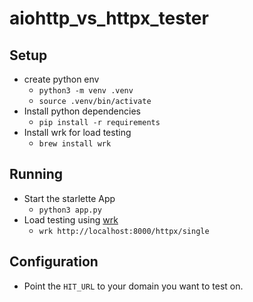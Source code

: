 # aiohttp_vs_httpx_tester

## Setup
- create python env
  - `python3 -m venv .venv`
  - `source .venv/bin/activate`
- Install python dependencies
  - `pip install -r requirements`
- Install wrk for load testing
  - `brew install wrk`

## Running
  - Start the starlette App
    - `python3 app.py`
  - Load testing using [wrk](https://github.com/wg/wrk)
    - `wrk http://localhost:8000/httpx/single`

## Configuration
  - Point the `HIT_URL` to your domain you want to test on.